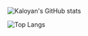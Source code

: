 ![Kaloyan's GitHub stats](https://github-readme-stats.vercel.app/api?username=KaloyanTsotsev&show_icons=true&theme=github_dark)

![Top Langs](https://github-readme-stats.vercel.app/api/top-langs/?username=KaloyanTsotsev&theme=github_dark)
